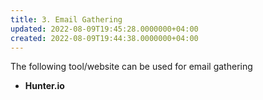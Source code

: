 ```yaml
---
title: 3. Email Gathering
updated: 2022-08-09T19:45:28.0000000+04:00
created: 2022-08-09T19:44:38.0000000+04:00
---
```


The following tool/website can be used for email gathering

- **Hunter.io**

